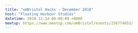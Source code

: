 ```yaml
---
title: "umBristol Hacks - December 2018"
host: "Floating Harbour Studios"
datetime: 2018-12-14 09:00:00 +0000
meetup: https://www.meetup.com/umBristol/events/256774653/
---
```

